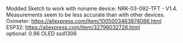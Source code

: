Modded Sketch to work with noname device: NRK-03-092-TFT - V1.4.<br>
Measurements seem to be less accurate than with other devices.<br>
Oximeter: https://aliexpress.com/item/1005003463874086.html<br>
ESP32: https://aliexpress.com/item/32796032726.html<br>
optional: 0.96 OLED ssd1306



